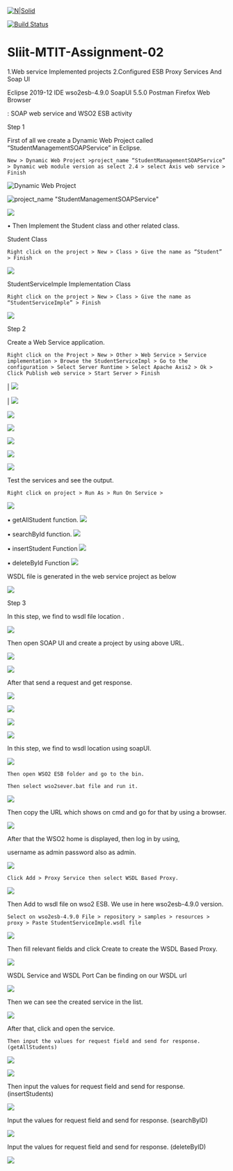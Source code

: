 
[![N|Solid](https://cldup.com/dTxpPi9lDf.thumb.png)](https://nodesource.com/products/nsolid)

[![Build Status](https://travis-ci.org/joemccann/dillinger.svg?branch=master)](https://travis-ci.org/joemccann/dillinger)


# Sliit-MTIT-Assignment-02

1.Web service Implemented projects 
2.Configured ESB Proxy Services And Soap UI


Eclipse 2019-12 IDE
wso2esb-4.9.0
SoapUI 5.5.0
Postman
Firefox Web Browser


:    SOAP web service and WSO2 ESB activity 
 
Step 1 
 
First of all we create a Dynamic Web Project called “StudentManagementSOAPService” in Eclipse. 

	New > Dynamic Web Project >project_name “StudentManagementSOAPService” > Dynamic web module version as select 2.4 > select Axis web service > Finish

 
 ![Dynamic Web Project](https://github.com/Ranushklakmal/Sliit-MTIT-Assignment-02/blob/master/Screenshot/1.png)
 

 ![project_name "StudentManagementSOAPService"](https://github.com/Ranushklakmal/Sliit-MTIT-Assignment-02/blob/master/Screenshot/2.PNG)
 
 
 ![](https://github.com/Ranushklakmal/Sliit-MTIT-Assignment-02/blob/master/Screenshot/3.PNG)
 
• Then Implement the Student class and other related class.



Student Class 	
	
	Right click on the project > New > Class > Give the name as “Student” > Finish
   
   ![](https://github.com/Ranushklakmal/Sliit-MTIT-Assignment-02/blob/master/Screenshot/4.PNG) 
 
 
 
StudentServiceImple Implementation Class 

	Right click on the project > New > Class > Give the name as “StudentServiceImple” > Finish

  ![](https://github.com/Ranushklakmal/Sliit-MTIT-Assignment-02/blob/master/Screenshot/5.PNG) 


 
Step 2 

Create a Web Service application. 

	Right click on the Project > New > Other > Web Service > Service implementation > Browse the StudentServiceImpl > Go to the configuration > Select Server Runtime > Select Apache Axis2 > Ok > Click Publish web service > Start Server > Finish 

|	![](https://github.com/Ranushklakmal/Sliit-MTIT-Assignment-02/blob/master/Screenshot/6.PNG) 


| ![](https://github.com/Ranushklakmal/Sliit-MTIT-Assignment-02/blob/master/Screenshot/7.PNG)


![](https://github.com/Ranushklakmal/Sliit-MTIT-Assignment-02/blob/master/Screenshot/8.PNG)


![](https://github.com/Ranushklakmal/Sliit-MTIT-Assignment-02/blob/master/Screenshot/9.PNG)


![](https://github.com/Ranushklakmal/Sliit-MTIT-Assignment-02/blob/master/Screenshot/10.PNG)


![](https://github.com/Ranushklakmal/Sliit-MTIT-Assignment-02/blob/master/Screenshot/11.PNG)


![](https://github.com/Ranushklakmal/Sliit-MTIT-Assignment-02/blob/master/Screenshot/12.PNG)



Test the services and see the output. 

	Right click on project > Run As > Run On Service > 
	 
![](https://github.com/Ranushklakmal/Sliit-MTIT-Assignment-02/blob/master/Screenshot/new/111.PNG)


▪	getAllStudent function.
![](https://github.com/Ranushklakmal/Sliit-MTIT-Assignment-02/blob/master/Screenshot/new/222.PNG)
 
▪	searchById function.
![](https://github.com/Ranushklakmal/Sliit-MTIT-Assignment-02/blob/master/Screenshot/new/333_search_by_id.PNG)
 
▪	insertStudent Function
![](https://github.com/Ranushklakmal/Sliit-MTIT-Assignment-02/blob/master/Screenshot/new/444_insert_Student.PNG)
  
▪	deleteById Function
![](https://github.com/Ranushklakmal/Sliit-MTIT-Assignment-02/blob/master/Screenshot/new/555_delete_by_id.PNG)

 
 
 WSDL file is generated in the web service project as below 

  ![](https://github.com/Ranushklakmal/Sliit-MTIT-Assignment-02/blob/master/Screenshot/13.PNG)
  
Step 3 
 
In this step, we find to wsdl file location .

![](https://github.com/Ranushklakmal/Sliit-MTIT-Assignment-02/blob/master/Screenshot/14.PNG) 
 

Then open SOAP UI and create a project by using above URL. 

![](https://github.com/Ranushklakmal/Sliit-MTIT-Assignment-02/blob/master/Screenshot/15.PNG) 

![](https://github.com/Ranushklakmal/Sliit-MTIT-Assignment-02/blob/master/Screenshot/16.PNG)

After that send a request and get response. 

![](https://github.com/Ranushklakmal/Sliit-MTIT-Assignment-02/blob/master/Screenshot/17.PNG) 

![](https://github.com/Ranushklakmal/Sliit-MTIT-Assignment-02/blob/master/Screenshot/18-insert(1).PNG) 

![](https://github.com/Ranushklakmal/Sliit-MTIT-Assignment-02/blob/master/Screenshot/18-result(2).PNG) 

![](https://github.com/Ranushklakmal/Sliit-MTIT-Assignment-02/blob/master/Screenshot/19-findbyid.PNG) 



In this step, we find to wsdl location using soapUI.
 
![](https://github.com/Ranushklakmal/Sliit-MTIT-Assignment-02/blob/master/Screenshot/soapui.PNG)  
 
 
 
	Then open WSO2 ESB folder and go to the bin. 
	
	Then select wso2sever.bat file and run it. 
 
 
![](https://github.com/Ranushklakmal/Sliit-MTIT-Assignment-02/blob/master/Screenshot/TT.PNG) 
 
  
Then copy the URL which shows on cmd and go for that by using a browser. 

 ![](https://github.com/Ranushklakmal/Sliit-MTIT-Assignment-02/blob/master/Screenshot/20-stating_WSO2.PNG)
 
  
After that the WSO2 home is displayed, then log in by using,

username as admin
password also as admin. 


![](https://github.com/Ranushklakmal/Sliit-MTIT-Assignment-02/blob/master/Screenshot/21-signin.PNG.PNG)
 


	Click Add > Proxy Service then select WSDL Based Proxy.
	
![](https://github.com/Ranushklakmal/Sliit-MTIT-Assignment-02/blob/master/Screenshot/22-select-wsdl.PNG)


 
Then Add to wsdl file on wso2 ESB. We use in here wso2esb-4.9.0 version.

	Select on wso2esb-4.9.0 File > repository > samples > resources > proxy > Paste StudentServiceImple.wsdl file

![](https://github.com/Ranushklakmal/Sliit-MTIT-Assignment-02/blob/master/Screenshot/Capture.PNG)


 
Then fill relevant fields and click Create to create the WSDL Based Proxy.

![](https://github.com/Ranushklakmal/Sliit-MTIT-Assignment-02/blob/master/Screenshot/23.PNG)


WSDL Service and WSDL Port Can be finding on our WSDL url

![](https://github.com/Ranushklakmal/Sliit-MTIT-Assignment-02/blob/master/Screenshot/oop.PNG)


Then we can see the created service in the list. 

![](https://github.com/Ranushklakmal/Sliit-MTIT-Assignment-02/blob/master/Screenshot/zz.PNG)


After that, click and open the service.
		
	Then input the values for request field and send for response. (getAllStudents)
	

![](https://github.com/Ranushklakmal/Sliit-MTIT-Assignment-02/blob/master/Screenshot/111.PNG)


![](https://github.com/Ranushklakmal/Sliit-MTIT-Assignment-02/blob/master/Screenshot/222.PNG)



Then input the values for request field and send for response. (insertStudents)

![](https://github.com/Ranushklakmal/Sliit-MTIT-Assignment-02/blob/master/Screenshot/333.PNG)
 
 
Input the values for request field and send for response. (searchByID)

![](https://github.com/Ranushklakmal/Sliit-MTIT-Assignment-02/blob/master/Screenshot/444.PNG)


 Input the values for request field and send for response. (deleteByID)

 ![](https://github.com/Ranushklakmal/Sliit-MTIT-Assignment-02/blob/master/Screenshot/555.PNG)

  

	 
